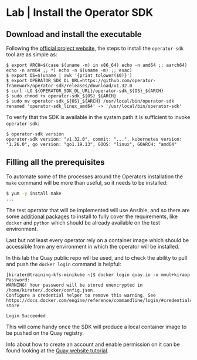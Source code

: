 # Lab | Install the Operator SDK

## Download and install the executable

Following the [official project website](https://sdk.operatorframework.io/), the
steps to install the `operator-sdk` tool are as simple as:

```console
$ export ARCH=$(case $(uname -m) in x86_64) echo -n amd64 ;; aarch64) echo -n arm64 ;; *) echo -n $(uname -m) ;; esac)
$ export OS=$(uname | awk '{print tolower($0)}')
$ export OPERATOR_SDK_DL_URL=https://github.com/operator-framework/operator-sdk/releases/download/v1.32.0
$ curl -LO ${OPERATOR_SDK_DL_URL}/operator-sdk_${OS}_${ARCH}
$ sudo chmod +x operator-sdk_${OS}_${ARCH}
$ sudo mv operator-sdk_${OS}_${ARCH} /usr/local/bin/operator-sdk
renamed 'operator-sdk_linux_amd64' -> '/usr/local/bin/operator-sdk'
```

To verify that the SDK is available in the system path it is sufficient to
invoke `operator-sdk`:

```console
$ operator-sdk version
operator-sdk version: "v1.32.0", commit: "...", kubernetes version: "1.26.0", go version: "go1.19.13", GOOS: "linux", GOARCH: "amd64"
```

## Filling all the prerequisites

To automate some of the processes around the Operators installation the `make`
command will be more than useful, so it needs to be installed:

```bash
$ yum -y install make
...
```

The test operator that will be implemented will use Ansible, and so there are
some [additional packages](https://sdk.operatorframework.io/docs/building-operators/ansible/installation/)
to install to fully cover the requirements, like `docker` and `python` which
should be already available on the test environment.

Last but not least every operator rely on a container image which should be
accessible from any environment in which the operator will be installed.

In this lab the Quay public repo will be used, and to check the ability to
pull and push the `docker login` command is helpful:

```console
[kirater@training-kfs-minikube ~]$ docker login quay.io -u mmul+kiraop
Password:
WARNING! Your password will be stored unencrypted in /home/kirater/.docker/config.json.
Configure a credential helper to remove this warning. See
https://docs.docker.com/engine/reference/commandline/login/#credentials-store

Login Succeeded
```

This will come handy once the SDK will produce a local container image to be
pushed on the Quay registry.

Info about how to create an account and enable permission on it can be found
looking at the [Quay website tutorial](https://quay.io/tutorial/).
